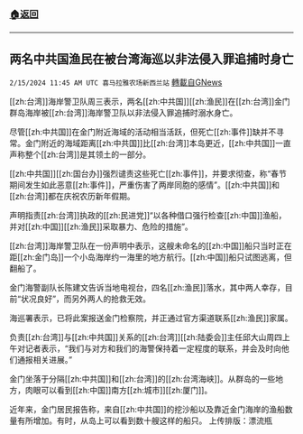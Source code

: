 ###  [:house:返回](README.md)
---


## 两名中共国渔民在被台湾海巡以非法侵入罪追捕时身亡
`2/15/2024 11:45 AM UTC 喜马拉雅农场新西兰站` [轉載自GNews](https://gnews.org/articles/2309735)

[[zh:台湾]]海岸警卫队周三表示，两名[[zh:中共国]][[zh:渔民]]在[[zh:台湾]]金门群岛海岸被[[zh:台湾]]海岸警卫队以非法侵入罪追捕时溺水身亡。

尽管[[zh:中共国]]在金门附近海域的活动相当活跃，但死亡[[zh:事件]]缺并不寻常。金门附近的海域距离[[zh:中共国]]比[[zh:台湾]]本岛更近，[[zh:中共国]]一直声称整个[[zh:台湾]]是其领土的一部分。

[[zh:中共国]][[zh:国台办]]强烈谴责这些死亡[[zh:事件]]，并要求彻查，称“春节期间发生如此恶意[[zh:事件]]，严重伤害了两岸同胞的感情”。[[zh:中共国]]和[[zh:台湾]]都在庆祝农历新年假期。

声明指责[[zh:台湾]]执政的[[zh:民进党]]“以各种借口强行检查[[zh:中国]]渔船，并对[[zh:中国]][[zh:渔民]]采取暴力、危险的措施”。

[[zh:台湾]]海岸警卫队在一份声明中表示，这艘未命名的[[zh:中国]]船只当时正在距[[zh:金门岛]]一个小岛海岸约一海里的地方航行。[[zh:中国]]船只试图逃离，但翻船了。

金门海警副队长陈建文告诉当地电视台，四名[[zh:渔民]]落水，其中两人幸存，目前“状况良好”，而另外两人的抢救无效。

海巡署表示，已将此案报送金门检察院，并正通过官方渠道联系[[zh:渔民]]家属。

负责[[zh:台湾]]与[[zh:中共国]]关系的[[zh:台湾]][[zh:陆委会]]主任邱大山周四上午对记者表示，“我们与对方和我们的海警保持着一定程度的联系，并会及时向他们通报相关进展。”

金门坐落于分隔[[zh:中共国]]和[[zh:台湾]]的[[zh:台湾海峡]]。从群岛的一些地方，肉眼可以看到[[zh:中国]]南方[[zh:城市]][[zh:厦门]]。

近年来，金门居民报告称，来自[[zh:中共国]]的挖沙船以及靠近金门海岸的渔船数量有所增加。有时，从岛上可以看到数十艘这样的船只。
上传排版：漂流瓶
